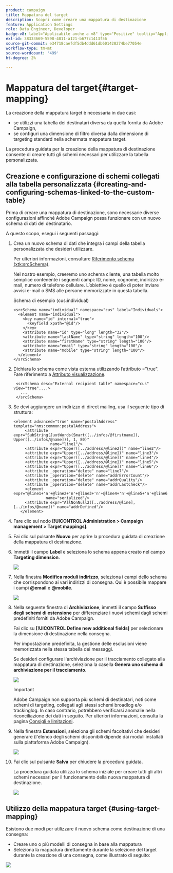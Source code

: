 ```yaml
---
product: campaign
title: Mappatura del target
description: Scopri come creare una mappatura di destinazione
feature: Application Settings
role: Data Engineer, Developer
badge-v8: label="Applicabile anche a v8" type="Positive" tooltip="Applicabile anche a Campaign v8"
exl-id: 38333669-5598-4811-a121-b677c1413f56
source-git-commit: e34718caefdf5db4ddd61db601420274be77054e
workflow-type: tm+mt
source-wordcount: '499'
ht-degree: 2%

---
```


# Mappatura del target{#target-mapping}



La creazione della mappatura target è necessaria in due casi:

* se utilizzi una tabella dei destinatari diversa da quella fornita da Adobe Campaign,
* se configuri una dimensione di filtro diversa dalla dimensione di targeting standard nella schermata mappatura target.

La procedura guidata per la creazione della mappatura di destinazione consente di creare tutti gli schemi necessari per utilizzare la tabella personalizzata.

## Creazione e configurazione di schemi collegati alla tabella personalizzata {#creating-and-configuring-schemas-linked-to-the-custom-table}

Prima di creare una mappatura di destinazione, sono necessarie diverse configurazioni affinché Adobe Campaign possa funzionare con un nuovo schema di dati del destinatario.

A questo scopo, esegui i seguenti passaggi:

1. Crea un nuovo schema di dati che integra i campi della tabella personalizzata che desideri utilizzare.

   Per ulteriori informazioni, consultare [Riferimento schema (xtk:srcSchema)](../../configuration/using/about-schema-reference.md).

   Nel nostro esempio, creeremo uno schema cliente, una tabella molto semplice contenente i seguenti campi: ID, nome, cognome, indirizzo e-mail, numero di telefono cellulare. L’obiettivo è quello di poter inviare avvisi e-mail o SMS alle persone memorizzate in questa tabella.

   Schema di esempio (cus:individual)

   ```
   <srcSchema name="individual" namespace="cus" label="Individuals">
     <element name="individual">
       <key name="id" internal="true">
         <keyfield xpath="@id"/>
       </key>
       <attribute name="id" type="long" length="32"/>
       <attribute name="lastName" type="string" length="100"/>
       <attribute name="firstName" type="string" length="100"/>
       <attribute name="email" type="string" length="100"/>
       <attribute name="mobile" type="string" length="100"/>
     </element>
   </srcSchema>
   ```

1. Dichiara lo schema come vista esterna utilizzando l’attributo =&quot;true&quot;. Fare riferimento a [Attributo visualizzazione](../../configuration/using/schema-characteristics.md#the-view-attribute).

   ```
    <srcSchema desc="External recipient table" namespace="cus" view="true"....>
      ...
    </srcSchema>
   ```

1. Se devi aggiungere un indirizzo di direct mailing, usa il seguente tipo di struttura:

   ```
   <element advanced="true" name="postalAddress" template="nms:common:postalAddress">
        <attribute expr="SubString(JuxtWords(Smart([../infos/@firstname]), Upper([../infos/@name])), 1, 80)"
                   name="line1"/>
        <attribute expr="Upper([../address/@line2])" name="line2"/>
        <attribute expr="Upper([../address/@line])" name="line3"/>
        <attribute expr="Upper([../address/@line])" name="line4"/>
        <attribute expr="Upper([../address/@line])" name="line5"/>
        <attribute expr="Upper([../address/@line])" name="line6"/>
        <attribute _operation="delete" name="line7"/>
        <attribute _operation="delete" name="addrErrorCount"/>
        <attribute _operation="delete" name="addrQuality"/>
        <attribute _operation="delete" name="addrLastCheck"/>
        <element expr="@line1+'n'+@line2+'n'+@line3+'n'+@line4+'n'+@line5+'n'+@line6"
                 name="serialized"/>
        <attribute expr="AllNonNull2([../address/@line], [../infos/@name])" name="addrDefined"/>
      </element>
   ```

1. Fare clic sul nodo **[!UICONTROL Administration > Campaign management > Target mappings]**.
1. Fai clic sul pulsante **Nuovo** per aprire la procedura guidata di creazione della mappatura di destinazione.
1. Immetti il campo **Label** e seleziona lo schema appena creato nel campo **Targeting dimension**.

   ![](assets/mapping_diffusion_wizard_1.png)

1. Nella finestra **Modifica moduli indirizzo**, seleziona i campi dello schema che corrispondono ai vari indirizzi di consegna. Qui è possibile mappare i campi **@email** e **@mobile**.

   ![](assets/mapping_diffusion_wizard_2.png)

1. Nella seguente finestra di **Archiviazione**, immetti il campo **Suffisso degli schemi di estensione** per differenziare i nuovi schemi dagli schemi predefiniti forniti da Adobe Campaign.

   Fai clic su **[!UICONTROL Define new additional fields]** per selezionare la dimensione di destinazione nella consegna.

   Per impostazione predefinita, la gestione delle esclusioni viene memorizzata nella stessa tabella dei messaggi.

   Se desideri configurare l&#39;archiviazione per il tracciamento collegato alla mappatura di destinazione, seleziona la casella **Genera uno schema di archiviazione per il tracciamento**.

   ![](assets/mapping_diffusion_wizard_3.png)

   >[!IMPORTANT]
   >
   >Adobe Campaign non supporta più schemi di destinatari, noti come schemi di targeting, collegati agli stessi schemi broadlog e/o trackinglog. In caso contrario, potrebbero verificarsi anomalie nella riconciliazione dei dati in seguito. Per ulteriori informazioni, consulta la pagina [Consigli e limitazioni](../../configuration/using/about-custom-recipient-table.md).

1. Nella finestra **Estensioni**, seleziona gli schemi facoltativi che desideri generare (l&#39;elenco degli schemi disponibili dipende dai moduli installati sulla piattaforma Adobe Campaign).

   ![](assets/mapping_diffusion_wizard_4.png)

1. Fai clic sul pulsante **Salva** per chiudere la procedura guidata.

   La procedura guidata utilizza lo schema iniziale per creare tutti gli altri schemi necessari per il funzionamento della nuova mappatura di destinazione.

   ![](assets/mapping_schema_list.png)

## Utilizzo della mappatura target {#using-target-mapping}

Esistono due modi per utilizzare il nuovo schema come destinazione di una consegna:

* Creare uno o più modelli di consegna in base alla mappatura
* Seleziona la mappatura direttamente durante la selezione del target durante la creazione di una consegna, come illustrato di seguito:

![](assets/mapping_selection_ciblage.png)
